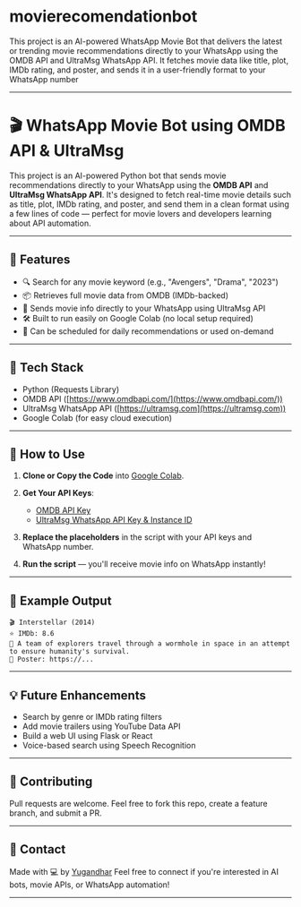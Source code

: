 # movierecomendationbot
This project is an AI-powered WhatsApp Movie Bot that delivers the latest or trending movie recommendations directly to your WhatsApp using the OMDB API and UltraMsg WhatsApp API. It fetches movie data like title, plot, IMDb rating, and poster, and sends it in a user-friendly format to your WhatsApp number



---

# 🎬 WhatsApp Movie Bot using OMDB API & UltraMsg

This project is an AI-powered Python bot that sends movie recommendations directly to your WhatsApp using the **OMDB API** and **UltraMsg WhatsApp API**. It's designed to fetch real-time movie details such as title, plot, IMDb rating, and poster, and send them in a clean format using a few lines of code — perfect for movie lovers and developers learning about API automation.

---

## 📌 Features

* 🔍 Search for any movie keyword (e.g., "Avengers", "Drama", "2023")
* 📦 Retrieves full movie data from OMDB (IMDb-backed)
* 📲 Sends movie info directly to your WhatsApp using UltraMsg API
* 🛠️ Built to run easily on Google Colab (no local setup required)
* 🎯 Can be scheduled for daily recommendations or used on-demand

---

## 🧰 Tech Stack

* Python (Requests Library)
* OMDB API ([https://www.omdbapi.com/](https://www.omdbapi.com/))
* UltraMsg WhatsApp API ([https://ultramsg.com](https://ultramsg.com))
* Google Colab (for easy cloud execution)

---

## 🚀 How to Use

1. **Clone or Copy the Code** into [Google Colab](https://colab.research.google.com).
2. **Get Your API Keys**:

   * [OMDB API Key](https://www.omdbapi.com/apikey.aspx)
   * [UltraMsg WhatsApp API Key & Instance ID](https://app.ultramsg.com/)
3. **Replace the placeholders** in the script with your API keys and WhatsApp number.
4. **Run the script** — you'll receive movie info on WhatsApp instantly!

---

## 🧠 Example Output

```
🎬 Interstellar (2014)
⭐ IMDb: 8.6
📝 A team of explorers travel through a wormhole in space in an attempt to ensure humanity's survival.
📎 Poster: https://...
```

---

## 💡 Future Enhancements

* Search by genre or IMDb rating filters
* Add movie trailers using YouTube Data API
* Build a web UI using Flask or React
* Voice-based search using Speech Recognition

---

## 🙌 Contributing

Pull requests are welcome. Feel free to fork this repo, create a feature branch, and submit a PR.

---

## 📧 Contact

Made with 💻 by [Yugandhar](https://www.linkedin.com/in/yugandhar-p21032003/)
Feel free to connect if you're interested in AI bots, movie APIs, or WhatsApp automation!

---
